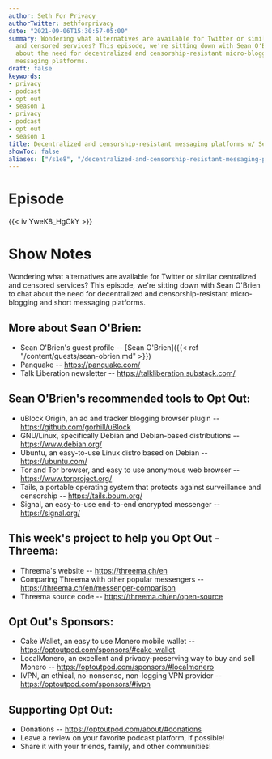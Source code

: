 ```yaml
---
author: Seth For Privacy
authorTwitter: sethforprivacy
date: "2021-09-06T15:30:57-05:00"
summary: Wondering what alternatives are available for Twitter or similar centralized
  and censored services? This episode, we're sitting down with Sean O'Brien to chat
  about the need for decentralized and censorship-resistant micro-blogging and short
  messaging platforms.
draft: false
keywords:
- privacy
- podcast
- opt out
- season 1
- privacy
- podcast
- opt out
- season 1
title: Decentralized and censorship-resistant messaging platforms w/ Sean O'Brien
showToc: false
aliases: ["/s1e8", "/decentralized-and-censorship-resistant-messaging-platforms-w-sean"]
---
```


# Episode

<div id="buzzsprout-player-9149752"></div><script src="https://www.buzzsprout.com/1790481/9149752-decentralized-and-censorship-resistant-messaging-platforms-w-sean-o-brien.js?container_id=buzzsprout-player-9149752&player=small" type="text/javascript" charset="utf-8"></script>

{{< iv YweK8_HgCkY >}}

# Show Notes

Wondering what alternatives are available for Twitter or similar centralized and censored services? This episode, we're sitting down with Sean O'Brien to chat about the need for decentralized and censorship-resistant micro-blogging and short messaging platforms.

## More about Sean O'Brien:

- Sean O'Brien's guest profile -- [Sean O'Brien]({{< ref "/content/guests/sean-obrien.md" >}})
- Panquake -- https://panquake.com/
- Talk Liberation newsletter -- https://talkliberation.substack.com/

## Sean O'Brien's recommended tools to Opt Out:

- uBlock Origin, an ad and tracker blogging browser plugin -- https://github.com/gorhill/uBlock
- GNU/Linux, specifically Debian and Debian-based distributions -- https://www.debian.org/
- Ubuntu, an easy-to-use Linux distro based on Debian -- https://ubuntu.com/
- Tor and Tor browser, and easy to use anonymous web browser -- https://www.torproject.org/
- Tails, a portable operating system that protects against surveillance and censorship -- https://tails.boum.org/
- Signal, an easy-to-use end-to-end encrypted messenger -- https://signal.org/

## This week's project to help you Opt Out - Threema:

- Threema's website -- https://threema.ch/en
- Comparing Threema with other popular messengers -- https://threema.ch/en/messenger-comparison
- Threema source code -- https://threema.ch/en/open-source

## Opt Out's Sponsors:

- Cake Wallet, an easy to use Monero mobile wallet -- https://optoutpod.com/sponsors/#cake-wallet
- LocalMonero, an excellent and privacy-preserving way to buy and sell Monero -- https://optoutpod.com/sponsors/#localmonero
- IVPN, an ethical, no-nonsense, non-logging VPN provider -- https://optoutpod.com/sponsors/#ivpn

## Supporting Opt Out:

- Donations -- https://optoutpod.com/about/#donations
- Leave a review on your favorite podcast platform, if possible!
- Share it with your friends, family, and other communities!
